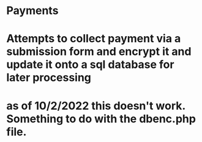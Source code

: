 # Payments
# Attempts to collect payment via a submission form and encrypt it and update it onto a sql database for later processing
# as of 10/2/2022 this doesn't work. Something to do with the dbenc.php file. 
